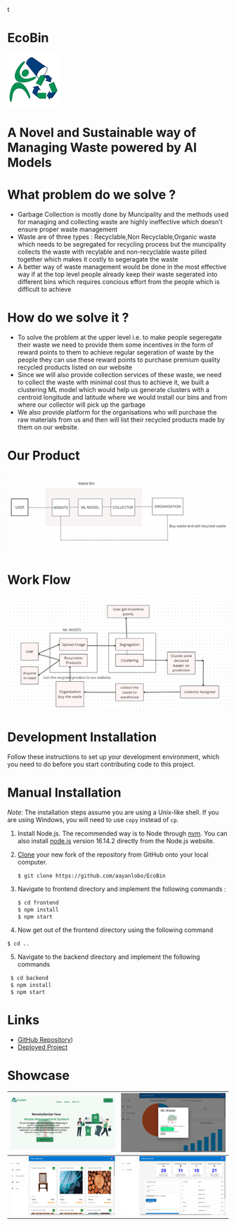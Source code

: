 t<h1>EcoBin</h1>
<img src = 'assets/logo.png' alt = 'image' ></img>
<h1>A Novel and Sustainable way of Managing Waste powered by AI Models  
<h1>What problem do we solve ?</h1>
<ul>
<li>Garbage Collection is mostly done by Muncipality and the methods used for managing and collecting waste are highly ineffective which doesn't ensure proper waste management</li>
<li>Waste are of three types : Recyclable,Non Recyclable,Organic waste which needs to be segregated for recycling process but the muncipality collects the waste with recylable and non-recyclable waste pilled together which makes it costly to segeragate the waste</li>
<li>A better way of waste management would be done in the most effective way if at the top level people already keep their waste segerated into different bins which requires concious effort from the people which is difficult to achieve</li>
</ul>
<h1>How do we solve it ?</h1>
<ul>
    <li>To solve the problem at the upper level i.e. to make people segeregate their waste we need to provide them some incentives in the form of reward points to them to achieve regular segeration of waste by the people they can use these reward points to purchase premium quality recycled products listed on our website
    </li>
    <li>Since we will also provide collection services of these waste, we need to collect the waste with minimal cost thus to achieve it, we built a clustering ML model which would help us generate clusters with a centroid longitude and latitude where we would install our bins and from where our collector will pick up the garbage
    <li>
    We also provide platform for the organisations who will purchase the raw materials from us and then will list their recycled products made by them on our website.
    </li>
</ul>
<h1>
    Our Product
</h1>
<img src = "assets/flow.jpeg" alt = "flow"></img>
<h1>Work Flow</h1>
<img src = "assets/workflow.jpeg" alt = "workflow"></img>
<h1><strong> Development Installation </strong></h1>

Follow these instructions to set up your development environment, which you need to do before you start contributing code to this project.

<h1><strong> Manual Installation </strong></h1>

_Note_: The installation steps assume you are using a Unix-like shell. If you are using Windows, you will need to use `copy` instead of `cp`.

1. Install Node.js. The recommended way is to Node through [nvm](https://github.com/nvm-sh/nvm). You can also install [node.js](https://nodejs.org/download/release/v16.14.2/) version 16.14.2 directly from the Node.js website.
2. [Clone](https://github.com/WittyhacksCR004/WH037_HackTheHustle/) your new fork of the repository from GitHub onto your local computer.

   ```
   $ git clone https://github.com/aayanlobo/EcoBin
   ```
3. Navigate to frontend directory and implement the following commands :

   ```
   $ cd frontend
   $ npm install
   $ npm start
   ```
4. Now get out of the frontend directory using the following command
  ```
  $ cd ..
  ```
5. Navigate to the backend directory and implement the following commands
  ```
   $ cd backend
   $ npm install
   $ npm start
   ```

# Links

- [GitHub Repository](https://github.com/aayanlobo/EcoBin))
- [Deployed Project](https://eco-bin.vercel.app/)



# Showcase
|     ![Home Page](assets/image.png)     |       ![Seggregation Result](assets/predict.jpg)        |
| :--------------------------------------------------: | :-----------------------------------------------------: |
| ![Recycled Products](assets/redeem_page.jpg) | ![Admin Page](assets/admin.jpg) |
